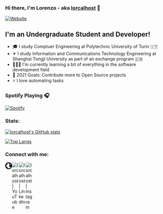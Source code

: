 ### Hi there, I'm Lorenzo - aka [lorcalhost][website] 👋
[![Website](https://img.shields.io/website?label=lorcalhost.com&style=for-the-badge&url=https%3A%2F%2Florcalhost.com)](https://lorcalhost.com)

## I'm an Undergraduate Student and Developer!
- 🎓 I study Comptuer Engineering at Polytechnic University of Turin :it:
- ✈ I study Information and Communications Technology Engineering at Shanghai Tongji University as part of an exchange program :cn:
- 👨🏻‍💻  I'm currently learning a bit of everything in the software development field
- 🥅 2021 Goals: Contribute more to Open Source projects
- ⚡ I love automating tasks

### Spotify Playing 🎧

[![Spotify](https://novatorem-nu-umber.vercel.app/api/spotify)](https://open.spotify.com/user/1169233185)

### Stats:

[![lorcalhost's GitHub stats](https://github-readme-stats-alpha-rust.vercel.app/api?username=lorcalhost)](https://github.com/anuraghazra/github-readme-stats)

[![Top Langs](https://github-readme-stats-alpha-rust.vercel.app/api/top-langs/?username=lorcalhost&layout=compact)](https://github.com/anuraghazra/github-readme-stats)

### Connect with me:

[<img align="left" alt="lorcalhost.com" width="22px" src="https://raw.githubusercontent.com/iconic/open-iconic/master/svg/globe.svg" />][website]
[<img align="left" alt="lorcalhost | YouTube" width="22px" src="https://cdn.jsdelivr.net/npm/simple-icons@v3/icons/youtube.svg" />][youtube]
[<img align="left" alt="lorcalhost | LinkedIn" width="22px" src="https://cdn.jsdelivr.net/npm/simple-icons@v3/icons/linkedin.svg" />][linkedin]
[<img align="left" alt="lorcalhost | Instagram" width="22px" src="https://cdn.jsdelivr.net/npm/simple-icons@v3/icons/instagram.svg" />][instagram]

[website]: https://lorcalhost.com
[youtube]: https://www.youtube.com/channel/UChxgTPA-zBJPfB7u7WeAE7w
[instagram]: https://instagram.com/lollocll
[linkedin]: https://www.linkedin.com/in/callegarilorenzo/
